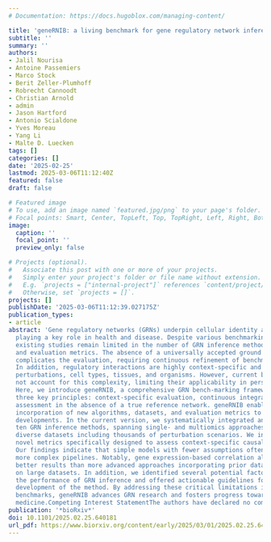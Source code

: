 ```yaml
---
# Documentation: https://docs.hugoblox.com/managing-content/

title: 'geneRNIB: a living benchmark for gene regulatory network inference'
subtitle: ''
summary: ''
authors:
- Jalil Nourisa
- Antoine Passemiers
- Marco Stock
- Berit Zeller-Plumhoff
- Robrecht Cannoodt
- Christian Arnold
- admin
- Jason Hartford
- Antonio Scialdone
- Yves Moreau
- Yang Li
- Malte D. Luecken
tags: []
categories: []
date: '2025-02-25'
lastmod: 2025-03-06T11:12:40Z
featured: false
draft: false

# Featured image
# To use, add an image named `featured.jpg/png` to your page's folder.
# Focal points: Smart, Center, TopLeft, Top, TopRight, Left, Right, BottomLeft, Bottom, BottomRight.
image:
  caption: ''
  focal_point: ''
  preview_only: false

# Projects (optional).
#   Associate this post with one or more of your projects.
#   Simply enter your project's folder or file name without extension.
#   E.g. `projects = ["internal-project"]` references `content/project/deep-learning/index.md`.
#   Otherwise, set `projects = []`.
projects: []
publishDate: '2025-03-06T11:12:39.027175Z'
publication_types:
- article
abstract: 'Gene regulatory networks (GRNs) underpin cellular identity and function,
  playing a key role in health and disease. Despite various benchmarking efforts,
  existing studies remain limited in the number of GRN inference methods, datasets,
  and evaluation metrics. The absence of a universally accepted ground truth further
  complicates the evaluation, requiring continuous refinement of benchmarking strategies.
  In addition, regulatory interactions are highly context-specific and vary between
  perturbations, cell types, tissues, and organisms. However, current benchmarks do
  not account for this complexity, limiting their applicability in personalized medicine.
  Here, we introduce geneRNIB, a comprehensive GRN bench-marking framework built on
  three key principles: context-specific evaluation, continuous integration, and holistic
  assessment in the absence of a true reference network. geneRNIB enables the seamless
  incorporation of new algorithms, datasets, and evaluation metrics to reflect ongoing
  developments. In the current version, we systematically integrated and assessed
  ten GRN inference methods, spanning single- and multiomics approaches across five
  diverse datasets including thousands of perturbation scenarios. We introduced eight
  novel metrics specifically designed to assess context-specific causal inference.
  Our findings indicate that simple models with fewer assumptions often outperformed
  more complex pipelines. Notably, gene expression-based correlation algorithms yielded
  better results than more advanced approaches incorporating prior datasets or pre-trained
  on large datasets. In addition, we identified several potential factors that influence
  the performance of GRN inference and offered actionable guidelines for the future
  development of the method. By addressing these critical limitations in existing
  benchmarks, geneRNIB advances GRN research and fosters progress toward personalized
  medicine.Competing Interest StatementThe authors have declared no competing interest.'
publication: '*bioRxiv*'
doi: 10.1101/2025.02.25.640181
url_pdf: https://www.biorxiv.org/content/early/2025/03/01/2025.02.25.640181
---
```

